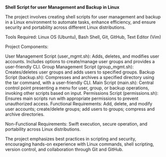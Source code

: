 **Shell Script for user Management and Backup in Linux**

The project involves creating shell scripts for user management and backup in a Linux environment to automate tasks, enhance efficiency, and ensure security and portability across different Linux distributions.

Tools Required: Linux OS (Ubuntu), Bash Shell, Git, GitHub, Text Editor (Vim)

Project Components:

User Management Script (user_mgmt.sh): Adds, deletes, and modifies user accounts. Includes options to create/manage user groups and provides a user-friendly CLI.
Group Management Script (group_mgmt.sh): Creates/deletes user groups and adds users to specified groups.
Backup Script (backup.sh): Compresses and archives a specified directory using the tar command, with a user-friendly CLI.
Main Script (main.sh): Central control point presenting a menu for user, group, or backup operations, invoking other scripts based on input.
Permissions Script (permissions.sh): Ensures main scripts run with appropriate permissions to prevent unauthorized access.
Functional Requirements: Add, delete, and modify user accounts; create/delete groups; add users to groups; compress and archive directories.

Non-Functional Requirements: Swift execution, secure operation, and portability across Linux distributions.

The project emphasizes best practices in scripting and security, encouraging hands-on experience with Linux commands, shell scripting, version control, and collaboration through Git and GitHub.
